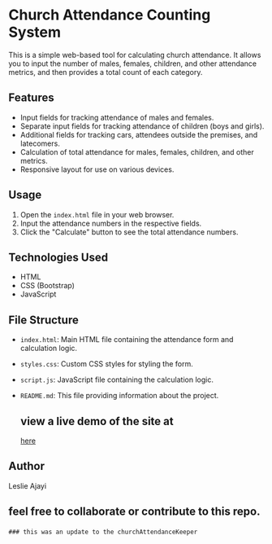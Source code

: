 # Church Attendance Counting System

This is a simple web-based tool for calculating church attendance. It allows you to input the number of males, females, children, and other attendance metrics, and then provides a total count of each category.

## Features

- Input fields for tracking attendance of males and females.
- Separate input fields for tracking attendance of children (boys and girls).
- Additional fields for tracking cars, attendees outside the premises, and latecomers.
- Calculation of total attendance for males, females, children, and other metrics.
- Responsive layout for use on various devices.

## Usage

1. Open the `index.html` file in your web browser.
2. Input the attendance numbers in the respective fields.
3. Click the "Calculate" button to see the total attendance numbers.

## Technologies Used

- HTML
- CSS (Bootstrap)
- JavaScript

## File Structure

- `index.html`: Main HTML file containing the attendance form and calculation logic.
- `styles.css`: Custom CSS styles for styling the form.
- `script.js`: JavaScript file containing the calculation logic.
- `README.md`: This file providing information about the project.

  ## view a live demo of the site at
   [here](https://wci-spintex-attendance.netlify.app)

## Author

Leslie Ajayi
## feel free to collaborate or contribute to this repo. 
`### this was an update to the churchAttendanceKeeper `
  `  `    `  `     `  `
